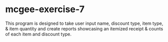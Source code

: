 # mcgee-exercise-7
This program is designed to take user input name, discount type, item type, &amp; item quantity and create reports showcasing an itemized receipt &amp; counts of each item and discount type.
